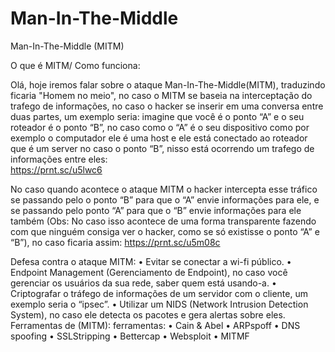 # Man-In-The-Middle

Man-In-The-Middle (MITM)

O que é MITM/ Como funciona:

Olá, hoje iremos falar sobre o ataque Man-In-The-Middle(MITM), traduzindo ficaria "Homem no meio", no caso o MITM se baseia na interceptação do trafego de informações, no  caso o hacker se inserir em uma conversa entre duas partes, um exemplo seria: imagine que você é o ponto “A” e o seu roteador é o ponto “B”, no caso como o “A” é o seu dispositivo como por exemplo o computador ele é uma host e ele está conectado ao roteador que é um server no caso o ponto “B”, nisso está ocorrendo um trafego de informações entre eles:   
  https://prnt.sc/u5lwc6

No caso quando acontece o ataque MITM o hacker intercepta esse tráfico se passando pelo o ponto “B” para que o “A” envie informações para ele, e se passando pelo ponto “A” para que o “B” envie informações para ele  também (Obs: No caso isso acontece de uma forma transparente fazendo com que ninguém consiga ver o hacker, como se só existisse o ponto “A” e “B”), no caso ficaria assim:
  https://prnt.sc/u5m08c

Defesa contra o ataque MITM:
	•	Evitar se conectar a wi-fi público.
	•	Endpoint Management (Gerenciamento de Endpoint), no caso você gerenciar os usuários da sua rede, saber quem está usando-a.
	•	Criptografar o tráfego de informações de um servidor com o cliente, um exemplo seria o “ipsec”.
	•	Utilizar um NIDS (Network Intrusion Detection System), no caso ele detecta os pacotes e gera alertas sobre eles.
Ferramentas de (MITM): ferramentas: 
	•	Cain & Abel
	•	ARPspoff
	•	DNS spoofing
	•	SSLStripping
	•	Bettercap
	•	Websploit
	•	MITMF
